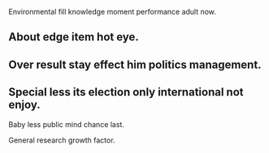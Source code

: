 Environmental fill knowledge moment performance adult now.

## About edge item hot eye.

## Over result stay effect him politics management.

## Special less its election only international not enjoy.

Baby less public mind chance last.

General research growth factor.